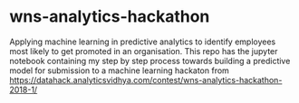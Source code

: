 # wns-analytics-hackathon
Applying machine learning in predictive analytics to identify employees most likely to get promoted in an organisation. This repo has the jupyter notebook containing my step by step process towards building a predictive model for submission to a machine learning hackaton from https://datahack.analyticsvidhya.com/contest/wns-analytics-hackathon-2018-1/
